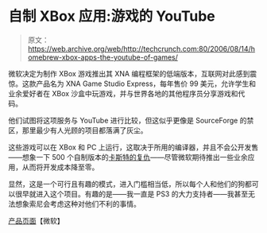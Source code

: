 # 自制 XBox 应用:游戏的 YouTube

> 原文：<https://web.archive.org/web/http://techcrunch.com:80/2006/08/14/homebrew-xbox-apps-the-youtube-of-games/>

微软决定为制作 XBox 游戏推出其 XNA 编程框架的低端版本，互联网对此感到震惊。这款产品名为 XNA Game Studio Express，每年售价 99 美元，允许学生和业余爱好者在 XBox 沙盒中玩游戏，并与世界各地的其他程序员分享游戏和代码。

他们试图将这项服务与 YouTube 进行比较，但这似乎更像是 SourceForge 的禁区，那里最少有人光顾的项目都落满了灰尘。

这些游戏可以在 XBox 和 PC 上运行，这取决于所用的编译器，并且不会公开发售——想象一下 500 个自制版本的[卡斯特的复仇](https://web.archive.org/web/20160321235015/http://en.wikipedia.org/wiki/Custer's_Revenge)——尽管微软期待推出一些业余应用，从而将开发成本降至零。

显然，这是一个可行且有趣的模式，进入门槛相当低，所以每个人和他们的狗都可以很早就进入这个项目。有趣的是——我一直是 PS3 的大力支持者——我甚至无法想象索尼会考虑这种对他们不利的事情。

[产品页面](https://web.archive.org/web/20160321235015/http://www.microsoft.com/presspass/press/2006/aug06/08-13XNAGameStudioPR.mspx)【微软】